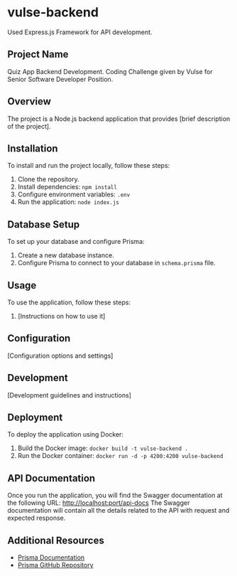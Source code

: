 # vulse-backend

Used Express.js Framework for API development.

## Project Name

Quiz App Backend Development. Coding Challenge given by Vulse for Senior Software Developer Position.

## Overview

The project is a Node.js backend application that provides [brief description of the project].

## Installation

To install and run the project locally, follow these steps:

1. Clone the repository.
2. Install dependencies: `npm install`
3. Configure environment variables: `.env`
4. Run the application: `node index.js`

## Database Setup

To set up your database and configure Prisma:

1. Create a new database instance.
2. Configure Prisma to connect to your database in `schema.prisma` file.

## Usage

To use the application, follow these steps:

1. [Instructions on how to use it]

## Configuration

[Configuration options and settings]

## Development

[Development guidelines and instructions]

## Deployment

To deploy the application using Docker:

1. Build the Docker image: `docker build -t vulse-backend .`
2. Run the Docker container: `docker run -d -p 4200:4200 vulse-backend`

## API Documentation

Once you run the application, you will find the Swagger documentation at the following URL:
[http://localhost:port/api-docs](http://localhost:port/api-docs)
The Swagger documentation will contain all the details related to the API with request and expected response.

## Additional Resources

- [Prisma Documentation](https://www.prisma.io/docs)
- [Prisma GitHub Repository](https://github.com/prisma/prisma)
